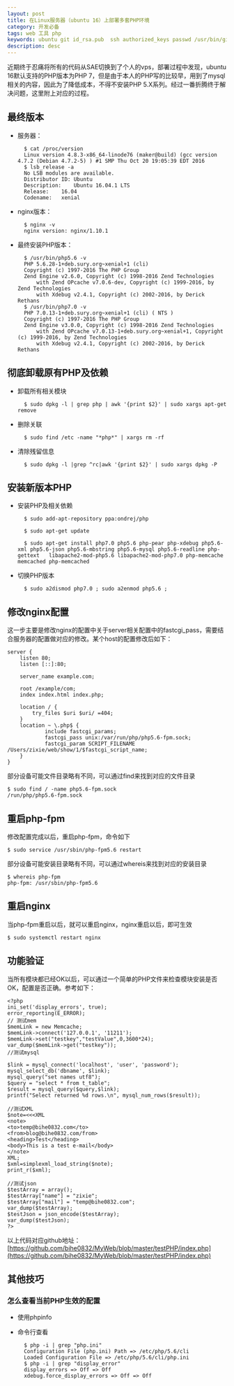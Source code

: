 ```yaml
---
layout: post
title: 在Linux服务器（ubuntu 16）上部署多套PHP环境
category: 开发必备
tags: web 工具 php
keywords: ubuntu git id_rsa.pub  ssh authorized_keys passwd /usr/bin/git-shell
description: desc
---
```


近期终于忍痛将所有的代码从SAE切换到了个人的vps，部署过程中发现，ubuntu 16默认支持的PHP版本为PHP 7，但是由于本人的PHP写的比较早，用到了mysql相关的内容，因此为了降低成本，不得不安装PHP 5.X系列。经过一番折腾终于解决问题，这里附上对应的过程。

## 最终版本

- 服务器：

		$ cat /proc/version
		Linux version 4.8.3-x86_64-linode76 (maker@build) (gcc version 4.7.2 (Debian 4.7.2-5) ) #1 SMP Thu Oct 20 19:05:39 EDT 2016
		$ lsb_release -a
		No LSB modules are available.
		Distributor ID:	Ubuntu
		Description:	Ubuntu 16.04.1 LTS
		Release:	16.04
		Codename:	xenial

- nginx版本：

		$ nginx -v
		nginx version: nginx/1.10.1

- 最终安装PHP版本：

		$ /usr/bin/php5.6 -v
		PHP 5.6.28-1+deb.sury.org~xenial+1 (cli)
		Copyright (c) 1997-2016 The PHP Group
		Zend Engine v2.6.0, Copyright (c) 1998-2016 Zend Technologies
		    with Zend OPcache v7.0.6-dev, Copyright (c) 1999-2016, by Zend Technologies
		    with Xdebug v2.4.1, Copyright (c) 2002-2016, by Derick Rethans
		$ /usr/bin/php7.0 -v
		PHP 7.0.13-1+deb.sury.org~xenial+1 (cli) ( NTS )
		Copyright (c) 1997-2016 The PHP Group
		Zend Engine v3.0.0, Copyright (c) 1998-2016 Zend Technologies
		    with Zend OPcache v7.0.13-1+deb.sury.org~xenial+1, Copyright (c) 1999-2016, by Zend Technologies
    		with Xdebug v2.4.1, Copyright (c) 2002-2016, by Derick Rethans

## 彻底卸载原有PHP及依赖

- 卸载所有相关模块

		$ sudo dpkg -l | grep php | awk '{print $2}' | sudo xargs apt-get remove 

- 删除关联

		$ sudo find /etc -name "*php*" | xargs rm -rf 

- 清除残留信息

		$ sudo dpkg -l |grep ^rc|awk '{print $2}' | sudo xargs dpkg -P

## 安装新版本PHP

- 安装PHP及相关依赖

		$ sudo add-apt-repository ppa:ondrej/php
		
		$ sudo apt-get update
		
		$ sudo apt-get install php7.0 php5.6 php-pear php-xdebug php5.6-xml php5.6-json php5.6-mbstring php5.6-mysql php5.6-readline php-gettext   libapache2-mod-php5.6 libapache2-mod-php7.0 php-memcache memcached php-memcached 

- 切换PHP版本

		$ sudo a2dismod php7.0 ; sudo a2enmod php5.6 ;
		
## 修改nginx配置

这一步主要是修改nginx的配置中关于server相关配置中的fastcgi_pass，需要结合服务器的配置做对应的修改。某个host的配置修改后如下：

	server {
		listen 80;
		listen [::]:80;
	
		server_name example.com;
	
		root /example/com;
		index index.html index.php;
	
		location / {
			try_files $uri $uri/ =404;
		}
		location ~ \.php$ {
	            include fastcgi_params;
	            fastcgi_pass unix:/var/run/php/php5.6-fpm.sock;
	            fastcgi_param SCRIPT_FILENAME /Users/zixie/web/show/1/$fastcgi_script_name;
	    }
	}

部分设备可能文件目录略有不同，可以通过find来找到对应的文件目录

	$ sudo find / -name php5.6-fpm.sock
	/run/php/php5.6-fpm.sock

## 重启php-fpm

修改配置完成以后，重启php-fpm，命令如下

	$ sudo service /usr/sbin/php-fpm5.6 restart

部分设备可能安装目录略有不同，可以通过whereis来找到对应的安装目录

	$ whereis php-fpm
	php-fpm: /usr/sbin/php-fpm5.6
	
## 重启nginx

当php-fpm重启以后，就可以重启nginx，nginx重启以后，即可生效

	$ sudo systemctl restart nginx

## 功能验证

当所有模块都已经OK以后，可以通过一个简单的PHP文件来检查模块安装是否OK，配置是否正确。参考如下：

	<?php
	ini_set('display_errors', true);
	error_reporting(E_ERROR);
	// 测试mem
	$memLink = new Memcache;
	$memLink->connect('127.0.0.1', '11211');
	$memLink->set("testkey","testValue",0,3600*24);
	var_dump($memLink->get("testkey"));
	//测试mysql
	
	$link = mysql_connect('localhost', 'user', 'password');
	mysql_select_db('dbname', $link);
	mysql_query("set names utf8");
	$query = "select * from t_table";
	$result = mysql_query($query,$link);
	printf("Select returned %d rows.\n", mysql_num_rows($result));
	
	//测试XML
	$note=<<<XML
	<note>
	<to>temp@bihe0832.com</to>
	<from>blog@bihe0832.com/from>
	<heading>Test</heading>
	<body>This is a test e-mail</body>
	</note>
	XML;
	$xml=simplexml_load_string($note);
	print_r($xml);
	
	//测试json
	$testArray = array();
	$testArray["name"] = "zixie";
	$testArray["mail"] = "temp@bihe0832.com";
	var_dump($testArray);
	$testJson = json_encode($testArray);
	var_dump($testJson);
	?> 

以上代码对应github地址：[https://github.com/bihe0832/MyWeb/blob/master/testPHP/index.php](https://github.com/bihe0832/MyWeb/blob/master/testPHP/index.php)

## 其他技巧

### 怎么查看当前PHP生效的配置

- 使用phpinfo
- 命令行查看

		$ php -i | grep "php.ini"
		Configuration File (php.ini) Path => /etc/php/5.6/cli
		Loaded Configuration File => /etc/php/5.6/cli/php.ini
		$ php -i | grep "display_error"
		display_errors => Off => Off
		xdebug.force_display_errors => Off => Off
